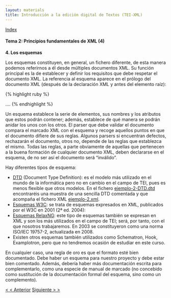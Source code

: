 ```yaml
---
layout: materials
title: Introducción a la edición digital de Textos (TEI-XML)
---
```


<a href="{{ site.url }}/materials/IntroTEI/index.html">Index</a>

#### Tema 2: Principios fundamentales de XML (4)

**4. Los esquemas**

Los esquemas constituyen, en general, un fichero diferente, de esta manera podemos referirnos a él desde múltiples documentos XML. Su función principal es la de establecer y definir los requisitos que debe respetar el documento XML. La referencia al esquema aparece en el prólogo del documento XML (después de la declaración XML y antes del elemento raíz):

{% highlight ruby %}
<?xml version="1.0" encoding="UTF-8" standalone="no"?>  
  <!DOCTYPE curso SYSTEM "ejemplo-2-DTD.dtd">  
   <curso> .... </curso>
{% endhighlight %}

Un esquema establece la serie de elementos, sus nombres y los atributos que estos podrán contener; además, establece de qué manera se podrán anidar los unos con los otros. El parser que debe validar el documento compara el marcado XML con el esquema y recoge aquellos puntos en que el documento difiere de sus reglas. Algunos parsers si encuentran defectos, rechazarán el documento, otros no, depende de las reglas que establezca el mismo. Todas las reglas, a parte obviamente de aquellas que pertenecen a la buena formación de cualquier documento XML, deben declararse en el esquema, de no ser así el documento será “inválido”.

Hay diferentes tipos de esquema:

* [DTD](http://en.wikipedia.org/wiki/Document_type_definition) (Document Type Definition): es el modelo más utilizado en el mundo de la informática pero no en cambio en el campo de TEI, pues es menos flexible que otros modelos. En el fichero [ejemplo-2-DTD.dtd](/o/10015224) encontraréis una muestra de una sencilla DTD comentada y que acompaña el fichero XML [ejemplo-2.xml](/o/10015222).
* [Esquemas W3C](http://www.w3.org/XML/Schema): se trata de esquemas expresados en XML, publicados por el W3C en 2001 (2ª ed. 2004):  
* [Esquemas RelaxNG](http://www.relaxng.org): este tipo de esquemas también se expresan en XML y son los más utilizados en el campo de TEI; será, por tanto, con el que nosotros trabajaremos. En 2003 se constituyeron como una norma ISO/IEC 19757-2, actualizada en 2008.  
* Existen otros esquemas también utilizados como Schematron, Hook, Examplotron, pero que no tendremos ocasión de estudiar en este curso.

En cualquier caso, una regla de oro es que el formato esté bien documentado. Debe haber un esquema para nuestro proyecto y debe estar bien comentado. Además, debería haber más documentación escrita para complementarlo, como una especie de manual de marcado (no concebido como sustitución de la documentación formal del esquema, sino como un complemento).

[< < Anterior](2.3.html)         [Siguiente > >](2.5.html)